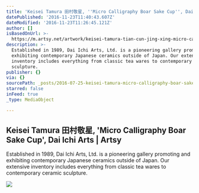 ```yaml
---
title: 'Keisei Tamura 田村敬星, ''Micro Calligraphy Boar Sake Cup'', Dai Ichi Arts | Artsy'
datePublished: '2016-11-23T11:40:43.607Z'
dateModified: '2016-11-23T11:26:45.121Z'
author: []
isBasedOnUrl: >-
  https://m.artsy.net/artwork/keisei-tamura-tian-cun-jing-xing-micro-calligraphy-boar-sake-cup
description: >-
  Established in 1989, Dai Ichi Arts, Ltd. is a pioneering gallery promoting and
  exhibiting contemporary Japanese ceramics outside of Japan. Our extensive
  inventory includes everything from classic tea wares to contemporary ceramic
  sculpture.
publisher: {}
via: {}
sourcePath: _posts/2016-07-25-keisei-tamura-micro-calligraphy-boar-sake-cup-dai-i.md
starred: false
inFeed: true
_type: MediaObject

---
```

<article style=""><h1>Keisei Tamura 田村敬星, 'Micro Calligraphy Boar Sake Cup', Dai Ichi Arts | Artsy</h1><p>Established in 1989, Dai Ichi Arts, Ltd. is a pioneering gallery promoting and exhibiting contemporary Japanese ceramics outside of Japan. Our extensive inventory includes everything from classic tea wares to contemporary ceramic sculpture.</p><img src="https://d32dm0rphc51dk.cloudfront.net/n9uQuzuh9VUiTb4LQLE-sw/large.jpg" /></article>